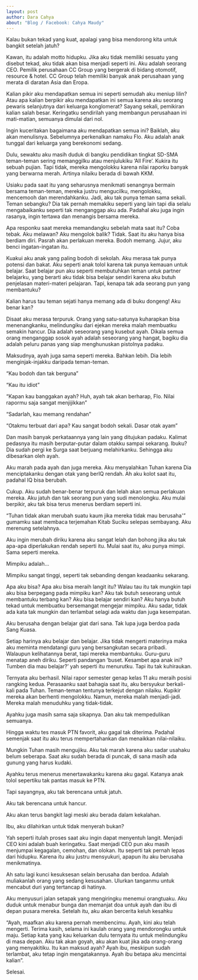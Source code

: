 ```yaml
---
layout: post
author: Dara Cahya
about: "Blog / Facebook: Cahya Maudy"
---
```


Kalau bukan tekad yang kuat, apalagi yang bisa mendorong kita untuk bangkit setelah jatuh?

Kawan, itu adalah motto hidupku. Jika aku tidak memiliki sesuatu yang disebut tekad, aku tidak akan bisa menjadi seperti ini. Aku adalah seorang CEO. Pemilik perusahaan CC Group yang bergerak di bidang otomotif, resource & hotel. CC Group telah memiliki banyak anak perusahaan yang merata di daratan Asia dan Eropa.

Kalian pikir aku mendapatkan semua ini seperti semudah aku meniup lilin? Atau apa kalian berpikir aku mendapatkan ini semua karena aku seorang pewaris selanjutnya dari keluarga konglomerat? Sayang sekali, pemikiran kalian salah besar. Keringatku sendirilah yang membangun perusahaan ini mati-matian, semuanya dimulai dari nol.


 
Ingin kuceritakan bagaimana aku mendapatkan semua ini? Baiklah, aku akan menulisnya. Sebelumnya perkenalkan namaku Flo. Aku adalah anak tunggal dari keluarga yang berekonomi sedang.

Dulu, sewaktu aku masih duduk di bangku pendidikan tingkat SD-SMA teman-teman sering memanggilku atau menjulukiku ‘All Fire’. Kukira itu sebuah pujian. Tapi tidak, mereka mengolokku karena nilai raporku banyak yang berwarna merah. Artinya nilaiku berada di bawah KKM.

Usiaku pada saat itu yang seharusnya menikmati senangnya bermain bersama teman-teman, mereka justru mengucilku, mengolokku, mencemooh dan merendahkanku. Jadi, aku tak punya teman sama sekali. Teman sebangku? Dia tak pernah memakiku seperti yang lain tapi dia selalu mengabaikanku seperti tak menganggap aku ada. Padahal aku juga ingin rasanya, ingin tertawa dan menangis bersama mereka.

Apa responku saat mereka memandangku sebelah mata saat itu? Coba tebak. Aku melawan? Aku mengolok balik? Tidak. Saat itu aku hanya bisa berdiam diri. Pasrah akan perlakuan mereka. Bodoh memang. Jujur, aku benci ingatan-ingatan itu.

Kuakui aku anak yang paling bodoh di sekolah. Aku merasa tak punya potensi dan bakat. Aku seperti anak tolol karena tak punya kemauan untuk belajar. Saat belajar pun aku seperti membutuhkan teman untuk partner belajarku, yang berarti aku tidak bisa belajar sendiri karena aku butuh penjelasan materi-materi pelajaran. Tapi, kenapa tak ada seorang pun yang membantuku?

Kalian harus tau teman sejati hanya memang ada di buku dongeng! Aku benar kan?

Disaat aku merasa terpuruk. Orang yang satu-satunya kuharapkan bisa menenangkanku, melindungiku dari ejekan mereka malah membuatku semakin hancur. Dia adalah seseorang yang kusebut ayah. Dikala semua orang menganggap sosok ayah adalah seseorang yang hangat, bagiku dia adalah peluru panas yang siap menghunuskan pistolnya padaku.

Maksudnya, ayah juga sama seperti mereka. Bahkan lebih. Dia lebih menginjak-injakku daripada teman-teman.

“Kau bodoh dan tak berguna”

“Kau itu idiot”

“Kapan kau banggakan ayah? Huh, ayah tak akan berharap, Flo. Nilai rapormu saja sangat menjijikkan”

“Sadarlah, kau memang rendahan”

“Otakmu terbuat dari apa? Kau sangat bodoh sekali. Dasar otak ayam”

Dan masih banyak perkataannya yang lain yang ditujukan padaku. Kalimat pedasnya itu masih berputar-putar dalam otakku sampai sekarang. Ibuku? Dia sudah pergi ke Surga saat berjuang melahirkanku. Sehingga aku dibesarkan oleh ayah.

Aku marah pada ayah dan juga mereka. Aku menyalahkan Tuhan karena Dia menciptakanku dengan otak yang berIQ rendah. Ah aku kolot saat itu, padahal IQ bisa berubah.

Cukup. Aku sudah benar-benar terpuruk dan lelah akan semua perlakuan mereka. Aku jatuh dan tak seorang pun yang sudi menolongku. Aku mulai berpikir, aku tak bisa terus menerus berdiam seperti ini.

“Tuhan tidak akan merubah suatu kaum jika mereka tidak mau berusaha'” gumamku saat membaca terjemahan Kitab Suciku selepas sembayang. Aku merenung setelahnya.

Aku ingin merubah diriku karena aku sangat lelah dan bohong jika aku tak apa-apa diperlakukan rendah seperti itu. Mulai saat itu, aku punya mimpi. Sama seperti mereka.


 
Mimpiku adalah…

Mimpiku sangat tinggi, seperti tak sebanding dengan keadaanku sekarang.

Apa aku bisa? Apa aku bisa meraih langit itu? Walau tau itu tak mungkin tapi aku bisa berpegang pada mimpiku kan? Aku tak butuh seseorang untuk membantuku terbang kan? Aku bisa belajar sendiri kan? Aku hanya butuh tekad untuk membuatku bersemangat mengejar mimpiku. Aku sadar, tidak ada kata tak mungkin dan terlambat selagi ada waktu dan juga kesempatan.

Aku berusaha dengan belajar giat dari sana. Tak lupa juga berdoa pada Sang Kuasa.

Setiap harinya aku belajar dan belajar. Jika tidak mengerti materinya maka aku meminta mendatangi guru yang bersangkutan secara pribadi. Walaupun kelihatannya berat, tapi mereka membantuku. Guru-guru menatap aneh diriku. Seperti pandangan ‘buset. Kesambet apa anak ini? Tumben dia mau belajar?’ yah seperti itu menurutku. Tapi itu tak kuhiraukan.

Ternyata aku berhasil. Nilai rapor semester genap kelas 11 aku meraih posisi rangking kedua. Perasaanku saat bahagia saat itu, aku bersyukur berkali-kali pada Tuhan. Teman-teman tentunya terkejut dengan nilaiku. Kupikir mereka akan berhenti mengolokku. Namun, mereka malah menjadi-jadi. Mereka malah menuduhku yang tidak-tidak.

Ayahku juga masih sama saja sikapnya. Dan aku tak mempedulikan semuanya.

Hingga waktu tes masuk PTN favorit, aku gagal tak diterima. Padahal semenjak saat itu aku terus mempertahankan dan menaikkan nilai-nilaiku.

Mungkin Tuhan masih mengujiku. Aku tak marah karena aku sadar usahaku belum seberapa. Saat aku sudah berada di puncak, di sana masih ada gunung yang harus kudaki.

Ayahku terus menerus menertawakanku karena aku gagal. Katanya anak tolol sepertiku tak pantas masuk ke PTN.

Tapi sayangnya, aku tak berencana untuk jatuh.

Aku tak berencana untuk hancur.

Aku akan terus bangkit lagi meski aku berada dalam kekalahan.

Ibu, aku dilahirkan untuk tidak menyerah bukan?

Yah seperti itulah proses saat aku ingin dapat menyentuh langit. Menjadi CEO kini adalah buah keringatku. Saat menjadi CEO pun aku masih menjumpai kegagalan, cemohan, dan olokan. Itu seperti tak pernah lepas dari hidupku. Karena itu aku justru mensyukuri, apapun itu aku berusaha menikmatinya.

Ah satu lagi kunci kesuksesan selain berusaha dan berdoa. Adalah muliakanlah orang yang sedang kesusahan. Ulurkan tanganmu untuk mencabut duri yang tertancap di hatinya.

Aku menyusuri jalan setapak yang mengiringku menemui orangtuaku. Aku duduk untuk menabur bunga dan memanjat doa untuk ayah dan ibu di depan pusara mereka. Setelah itu, aku akan bercerita keluh kesahku

“Ayah, maafkan aku karena pernah membencimu. Ayah, kini aku telah mengerti. Terima kasih, selama ini kaulah orang yang mendorongku untuk maju. Setiap kata yang kau keluarkan dulu ternyata itu untuk melindungiku di masa depan. Aku tak akan goyah, aku akan kuat jika ada orang-orang yang menyakitiku. Itu kan maksud ayah? Ayah ibu, meskipun sudah terlambat, aku tetap ingin mengatakannya. Ayah ibu betapa aku mencintai kalian”.

Selesai.